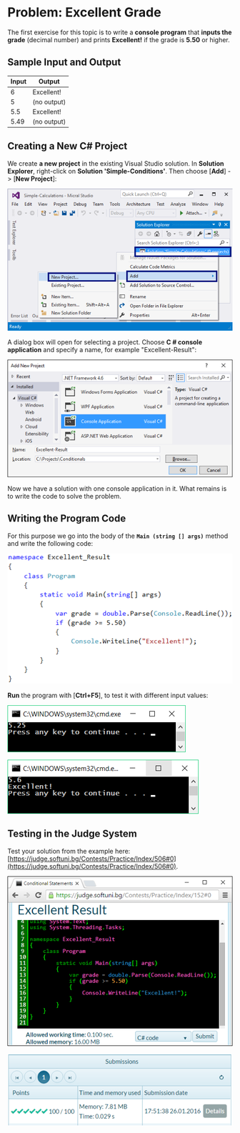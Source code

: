 # Problem: Excellent Grade

The first exercise for this topic is to write a **console program** that **inputs the grade** (decimal number) and prints **Excellent!** if the grade is **5.50** or higher.

## Sample Input and Output

| Input | Output |
| --- | ---- |
| 6 | Excellent! |
| 5 | (no output) |
| 5.5 | Excellent! |
| 5.49 | (no output) |

## Creating a New C# Project

We create **a new project** in the existing Visual Studio solution. In **Solution Explorer**, right-click on **Solution 'Simple-Conditions'**. Then choose [**Add**] -> [**New Project**]:
 
![](/assets/chapter-3-images/09.Excellent-result-01.png)

A dialog box will open for selecting a project. Choose **C # console application** and specify a name, for example "Excellent-Result":
 
![](/assets/chapter-3-images/09.Excellent-result-02.png)
 
Now we have a solution with one console application in it. What remains is to write the code to solve the problem.

## Writing the Program Code

For this purpose we go into the body of the **`Main (string [] args)`** method and write the following code:

![](/assets/chapter-3-images/09.Excellent-result-03.png)

**Run** the program with [**Ctrl+F5**], to test it with different input values:

![](/assets/chapter-3-images/09.Excellent-result-04.png)

![](/assets/chapter-3-images/09.Excellent-result-05.png)

## Testing in the Judge System

Test your solution from the example here: [https://judge.softuni.bg/Contests/Practice/Index/506#0](https://judge.softuni.bg/Contests/Practice/Index/506#0).

 ![](/assets/chapter-3-images/09.Excellent-result-06.png)

 ![](/assets/chapter-3-images/09.Excellent-result-07.png)
